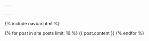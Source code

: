 ```yaml
---

---
```

{% include navbar.html %}

{% for post in site.posts limit: 10  %}
  {{ post.content }}
{% endfor %}
